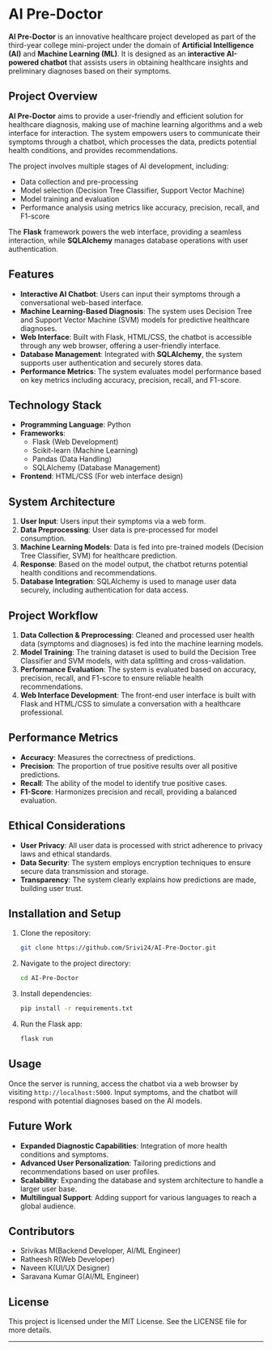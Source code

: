 # AI Pre-Doctor

**AI Pre-Doctor** is an innovative healthcare project developed as part of the third-year college mini-project under the domain of **Artificial Intelligence (AI)** and **Machine Learning (ML)**. It is designed as an **interactive AI-powered chatbot** that assists users in obtaining healthcare insights and preliminary diagnoses based on their symptoms.

## Project Overview

**AI Pre-Doctor** aims to provide a user-friendly and efficient solution for healthcare diagnosis, making use of machine learning algorithms and a web interface for interaction. The system empowers users to communicate their symptoms through a chatbot, which processes the data, predicts potential health conditions, and provides recommendations.

The project involves multiple stages of AI development, including:

- Data collection and pre-processing
- Model selection (Decision Tree Classifier, Support Vector Machine)
- Model training and evaluation
- Performance analysis using metrics like accuracy, precision, recall, and F1-score

The **Flask** framework powers the web interface, providing a seamless interaction, while **SQLAlchemy** manages database operations with user authentication.

## Features

- **Interactive AI Chatbot**: Users can input their symptoms through a conversational web-based interface.
- **Machine Learning-Based Diagnosis**: The system uses Decision Tree and Support Vector Machine (SVM) models for predictive healthcare diagnoses.
- **Web Interface**: Built with Flask, HTML/CSS, the chatbot is accessible through any web browser, offering a user-friendly interface.
- **Database Management**: Integrated with **SQLAlchemy**, the system supports user authentication and securely stores data.
- **Performance Metrics**: The system evaluates model performance based on key metrics including accuracy, precision, recall, and F1-score.
  
## Technology Stack

- **Programming Language**: Python
- **Frameworks**: 
  - Flask (Web Development)
  - Scikit-learn (Machine Learning)
  - Pandas (Data Handling)
  - SQLAlchemy (Database Management)
- **Frontend**: HTML/CSS (For web interface design)

## System Architecture

1. **User Input**: Users input their symptoms via a web form.
2. **Data Preprocessing**: User data is pre-processed for model consumption.
3. **Machine Learning Models**: Data is fed into pre-trained models (Decision Tree Classifier, SVM) for healthcare prediction.
4. **Response**: Based on the model output, the chatbot returns potential health conditions and recommendations.
5. **Database Integration**: SQLAlchemy is used to manage user data securely, including authentication for data access.

## Project Workflow

1. **Data Collection & Preprocessing**: Cleaned and processed user health data (symptoms and diagnoses) is fed into the machine learning models.
2. **Model Training**: The training dataset is used to build the Decision Tree Classifier and SVM models, with data splitting and cross-validation.
3. **Performance Evaluation**: The system is evaluated based on accuracy, precision, recall, and F1-score to ensure reliable health recommendations.
4. **Web Interface Development**: The front-end user interface is built with Flask and HTML/CSS to simulate a conversation with a healthcare professional.

## Performance Metrics

- **Accuracy**: Measures the correctness of predictions.
- **Precision**: The proportion of true positive results over all positive predictions.
- **Recall**: The ability of the model to identify true positive cases.
- **F1-Score**: Harmonizes precision and recall, providing a balanced evaluation.

## Ethical Considerations

- **User Privacy**: All user data is processed with strict adherence to privacy laws and ethical standards.
- **Data Security**: The system employs encryption techniques to ensure secure data transmission and storage.
- **Transparency**: The system clearly explains how predictions are made, building user trust.

## Installation and Setup

1. Clone the repository:
   ```bash
   git clone https://github.com/Srivi24/AI-Pre-Doctor.git
   ```
2. Navigate to the project directory:
   ```bash
   cd AI-Pre-Doctor
   ```
3. Install dependencies:
   ```bash
   pip install -r requirements.txt
   ```
4. Run the Flask app:
   ```bash
   flask run
   ```

## Usage

Once the server is running, access the chatbot via a web browser by visiting `http://localhost:5000`. Input symptoms, and the chatbot will respond with potential diagnoses based on the AI models.

## Future Work

- **Expanded Diagnostic Capabilities**: Integration of more health conditions and symptoms.
- **Advanced User Personalization**: Tailoring predictions and recommendations based on user profiles.
- **Scalability**: Expanding the database and system architecture to handle a larger user base.
- **Multilingual Support**: Adding support for various languages to reach a global audience.

## Contributors

- Srivikas M(Backend Developer, AI/ML Engineer)
- Ratheesh R(Web Developer)
- Naveen K(UI/UX Designer)
- Saravana Kumar G(AI/ML Engineer)

## License

This project is licensed under the MIT License. See the LICENSE file for more details.

---
